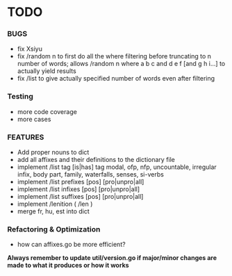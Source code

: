 # TODO

### BUGS

- fix Xsiyu
- fix /random n to first do all the where filtering before truncating 
  to n number of words;
  allows /random n where a b c and d e f [and g h i...]
  to actually yield results
- fix /list to give actually specified number of words even after filtering

### Testing

- more code coverage
- more cases

### FEATURES

- Add proper nouns to dict
- add all affixes and their definitions to the dictionary file
- implement /list tag [is|has] tag
  modal, ofp, nfp, uncountable, irregular infix, body part, family,
  waterfalls, senses, si-verbs
- implement /list prefixes [pos] [pro|unpro|all]
- implement /list infixes [pos] [pro|unpro|all]
- implement /list suffixes [pos] [pro|unpro|all]
- implement /lenition ( /len )
- merge fr, hu, est into dict

### Refactoring & Optimization

- how can affixes.go be more efficient?

**Always remember to update util/version.go if major/minor changes are made to what it produces or how it works**
